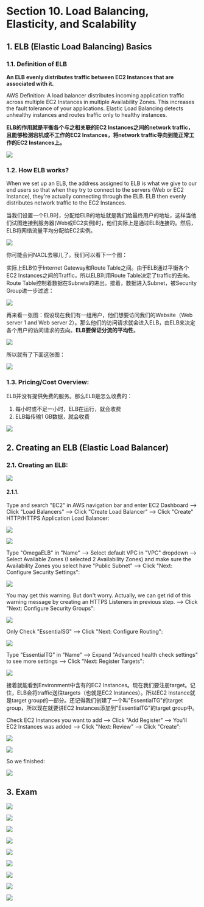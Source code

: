 # Section 10. Load Balancing, Elasticity, and Scalability

## 1. ELB \(Elastic Load Balancing\) Basics

### 1.1. Definition of ELB

**An ELB** **evenly distributes traffic between EC2 Instances that are associated with it.**

AWS Definition: A load balancer distributes incoming application traffic across multiple EC2 Instances in multiple Availability Zones. This increases the fault tolerance of your applications. Elastic Load Balancing detects unhealthy instances and routes traffic only to healthy instances.

**ELB的作用就是平衡各个与之相关联的EC2 Instances之间的network traffic，且能够检测宕机或不工作的EC2 Instances，将network traffic导向到能正常工作的EC2 Instances上。**

![](../.gitbook/assets/image%20%28314%29.png)

### 1.2. How ELB works?

When we set up an ELB, the address assigned to ELB is what we give to our end users so that when they try to connect to the servers \(Web or EC2 Instance\), they're actually connecting through the ELB. ELB then evenly distributes network traffic to the EC2 Instances.

当我们设置一个ELB时，分配给ELB的地址就是我们给最终用户的地址，这样当他们试图连接到服务器\(Web或EC2实例\)时，他们实际上是通过ELB连接的。然后，ELB将网络流量平均分配给EC2实例。

![](../.gitbook/assets/image%20%2894%29.png)

你可能会问NACL去哪儿了。我们可以看下一个图：

实际上ELB位于Internet Gateway和Route Table之间。由于ELB通过平衡各个EC2 Instances之间的Traffic，所以ELB利用Route Table决定了traffic的去向。Route Table控制着数据在Subnets的进出。接着，数据进入Subnet，被Security Group进一步过滤：

![](../.gitbook/assets/image%20%28164%29.png)

再来看一张图：假设现在我们有一组用户，他们想要访问我们的Website（Web server 1 and Web server 2）。那么他们的访问请求就会进入ELB，由ELB来决定各个用户的访问请求的去向。**ELB要保证分流的平均性**。

![](../.gitbook/assets/image%20%28351%29.png)

所以就有了下面这张图：

![](../.gitbook/assets/image%20%28112%29.png)

### 1.3. Pricing/Cost Overview:

ELB并没有提供免费的服务。那么ELB是怎么收费的：

1. 每小时或不足一小时，ELB在运行，就会收费
2. ELB每传输1 GB数据，就会收费

![](../.gitbook/assets/image%20%28344%29.png)

## 2. Creating an ELB \(Elastic Load Balancer\)

### 2.1. Creating an ELB:

![](../.gitbook/assets/image%20%28490%29.png)

#### 2.1.1. 

Type and search "EC2" in AWS navigation bar and enter EC2 Dashboard --&gt; Click "Load Balancers" --&gt; Click "Create Load Balancer" --&gt; Click "Create" HTTP/HTTPS Application Load Balancer:

![](../.gitbook/assets/image%20%28420%29.png)

![](../.gitbook/assets/image%20%28433%29.png)

Type "OmegaELB" in "Name" --&gt; Select default VPC in "VPC" dropdown --&gt; Select Available Zones \(I selected 2 Availability Zones\) and make sure the Availability Zones you select have "Public Subnet" --&gt; Click "Next: Configure Security Settings":

![](../.gitbook/assets/image%20%2818%29.png)

You may get this warning. But don't worry. Actually, we can get rid of this warning message by creating an HTTPS Listeners in previous step.  --&gt; Click "Next: Configure Security Groups":

![](../.gitbook/assets/image%20%28254%29.png)

Only Check "EssentialSG" --&gt; Click "Next: Configure Routing":

![](../.gitbook/assets/image%20%28435%29.png)

Type "EssentialTG" in "Name" --&gt; Expand "Advanced health check settings" to see more settings --&gt; Click "Next: Register Targets":

![](../.gitbook/assets/image%20%28450%29.png)

接着就能看到Environment中含有的EC2 Instances。现在我们要注册target。记住，ELB会将traffic送往targets（也就是EC2 Instances）。所以EC2 Instance就是target group的一部分。还记得我们创建了一个叫"EssentialTG"的target group，所以现在就要讲EC2 Instances添加到"EssentialTG"的target group中。

Check EC2 Instances you want to add --&gt; Click "Add Register" --&gt; You'll EC2 Instances was added --&gt; Click "Next: Review" --&gt; Click "Create":

![](../.gitbook/assets/image%20%28288%29.png)

![](../.gitbook/assets/image%20%28205%29.png)

So we finished:

![](../.gitbook/assets/image%20%28227%29.png)

## 3. Exam

![](../.gitbook/assets/image%20%2877%29.png)

![](../.gitbook/assets/image%20%283%29.png)

![](../.gitbook/assets/image%20%28363%29.png)

![](../.gitbook/assets/image%20%28426%29.png)

![](../.gitbook/assets/image%20%28618%29.png)

![](../.gitbook/assets/image%20%28113%29.png)

![](../.gitbook/assets/image%20%28478%29.png)

![](../.gitbook/assets/image%20%28418%29.png)

![](../.gitbook/assets/image%20%28151%29.png)













